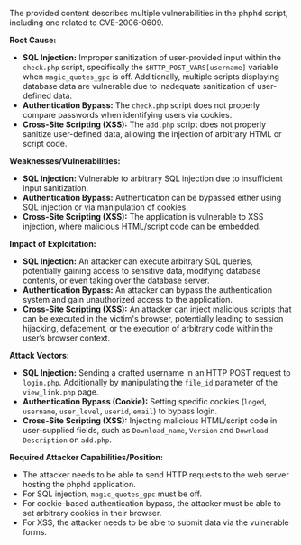 The provided content describes multiple vulnerabilities in the phphd script, including one related to CVE-2006-0609.

**Root Cause:**

*   **SQL Injection:** Improper sanitization of user-provided input within the `check.php` script, specifically the `$HTTP_POST_VARS[username]` variable when `magic_quotes_gpc` is off. Additionally, multiple scripts displaying database data are vulnerable due to inadequate sanitization of user-defined data.
*   **Authentication Bypass:** The `check.php` script does not properly compare passwords when identifying users via cookies.
*  **Cross-Site Scripting (XSS):**  The `add.php` script does not properly sanitize user-defined data, allowing the injection of arbitrary HTML or script code.

**Weaknesses/Vulnerabilities:**

*   **SQL Injection:** Vulnerable to arbitrary SQL injection due to insufficient input sanitization.
*   **Authentication Bypass:** Authentication can be bypassed either using SQL injection or via manipulation of cookies.
*   **Cross-Site Scripting (XSS):**  The application is vulnerable to XSS injection, where malicious HTML/script code can be embedded.

**Impact of Exploitation:**

*   **SQL Injection:** An attacker can execute arbitrary SQL queries, potentially gaining access to sensitive data, modifying database contents, or even taking over the database server.
*   **Authentication Bypass:** An attacker can bypass the authentication system and gain unauthorized access to the application.
*   **Cross-Site Scripting (XSS):** An attacker can inject malicious scripts that can be executed in the victim's browser, potentially leading to session hijacking, defacement, or the execution of arbitrary code within the user’s browser context.

**Attack Vectors:**

*   **SQL Injection:** Sending a crafted username in an HTTP POST request to `login.php`. Additionally by manipulating the `file_id` parameter of the `view_link.php` page.
*   **Authentication Bypass (Cookie):** Setting specific cookies (`loged`, `username`, `user_level`, `userid`, `email`) to bypass login.
*   **Cross-Site Scripting (XSS):** Injecting malicious HTML/script code in user-supplied fields, such as `Download_name`, `Version` and `Download Description` on `add.php`.

**Required Attacker Capabilities/Position:**

*   The attacker needs to be able to send HTTP requests to the web server hosting the phphd application.
*   For SQL injection, `magic_quotes_gpc` must be off.
*   For cookie-based authentication bypass, the attacker must be able to set arbitrary cookies in their browser.
*   For XSS, the attacker needs to be able to submit data via the vulnerable forms.